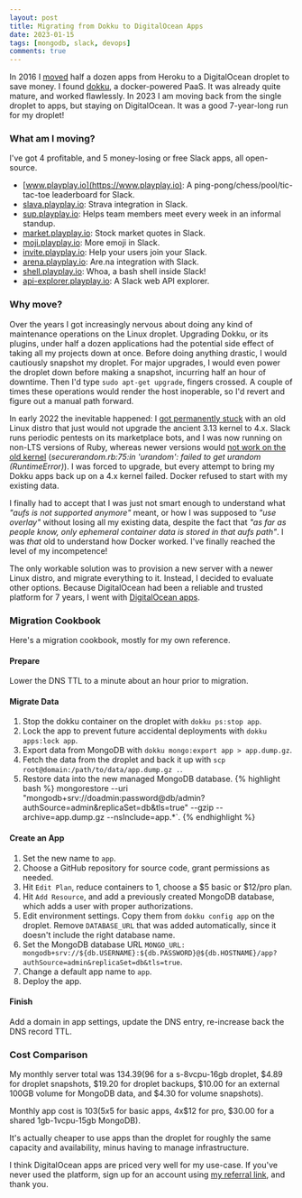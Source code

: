 ```yaml
---
layout: post
title: Migrating from Dokku to DigitalOcean Apps
date: 2023-01-15
tags: [mongodb, slack, devops]
comments: true
---
```

In 2016 I [moved](/2016/02/08/running-slack-bots-on-digital-ocean-with-dokku.html) half a dozen apps from Heroku to a DigitalOcean droplet to save money. I found [dokku](https://github.com/dokku/dokku), a docker-powered PaaS. It was already quite mature, and worked flawlessly. In 2023 I am moving back from the single droplet to apps, but staying on DigitalOcean. It was a good 7-year-long run for my droplet!

### What am I moving?

I've got 4 profitable, and 5 money-losing or free Slack apps, all open-source.

- [www.playplay.io](https://www.playplay.io): A ping-pong/chess/pool/tic-tac-toe leaderboard for Slack.
- [slava.playplay.io](https://slava.playplay.io/): Strava integration in Slack.
- [sup.playplay.io](https://sup.playplay.io/): Helps team members meet every week in an informal standup.
- [market.playplay.io](https://market.playplay.io/): Stock market quotes in Slack.
- [moji.playplay.io](https:/ji.playplay.io/): More emoji in Slack.
- [invite.playplay.io](https://invite.playplay.io/): Help your users join your Slack.
- [arena.playplay.io](https://arena.playplay.io/): Are.na integration with Slack.
- [shell.playplay.io](https://shell.playplay.io/): Whoa, a bash shell inside Slack!
- [api-explorer.playplay.io](https://api-explorer.playplay.io/): A Slack web API explorer.

### Why move?

Over the years I got increasingly nervous about doing any kind of maintenance operations on the Linux droplet. Upgrading Dokku, or its plugins, under half a dozen applications had the potential side effect of taking all my projects down at once. Before doing anything drastic, I would cautiously snapshot my droplet. For major upgrades, I would even power the droplet down before making a snapshot, incurring half an hour of downtime. Then I'd type `sudo apt-get upgrade`, fingers crossed. A couple of times these operations would render the host inoperable, so I'd revert and figure out a manual path forward.

In early 2022 the inevitable happened: I [got permanently stuck](https://github.com/dokku/dokku/issues/5523) with an old Linux distro that just would not upgrade the ancient 3.13 kernel to 4.x. Slack runs periodic pentests on its marketplace bots, and I was now running on non-LTS versions of Ruby, whereas newer versions would [not work on the old kernel](https://github.com/heroku/heroku-buildpack-ruby/issues/1312) (_securerandom.rb:75:in 'urandom': failed to get urandom (RuntimeError)_). I was forced to upgrade, but every attempt to bring my Dokku apps back up on a 4.x kernel failed. Docker refused to start with my existing data. 

I finally had to accept that I was just not smart enough to understand what _"aufs is not supported anymore"_ meant, or how I was supposed to _"use overlay"_ without losing all my existing data, despite the fact that _"as far as people know, only ephemeral container data is stored in that aufs path"_. I was *that* old to understand how Docker worked. I've finally reached the level of my incompetence!

The only workable solution was to provision a new server with a newer Linux distro, and migrate everything to it. Instead, I decided to evaluate other options. Because DigitalOcean had been a reliable and trusted platform for 7 years, I went with [DigitalOcean apps](https://m.do.co/c/5b26011f9a9b).

### Migration Cookbook

Here's a migration cookbook, mostly for my own reference.

#### Prepare

Lower the DNS TTL to a minute about an hour prior to migration.

#### Migrate Data

1. Stop the dokku container on the droplet with `dokku ps:stop app`.
2. Lock the app to prevent future accidental deployments with `dokku apps:lock app`.
3. Export data from MongoDB with `dokku mongo:export app > app.dump.gz`.
4. Fetch the data from the droplet and back it up with `scp root@domain:/path/to/data/app.dump.gz .`.
5. Restore data into the new managed MongoDB database.
    {% highlight bash %}
mongorestore
  --uri "mongodb+srv://doadmin:password@db/admin?authSource=admin&replicaSet=db&tls=true" 
  --gzip
  --archive=app.dump.gz
  --nsInclude=app.*`.
{% endhighlight %}

#### Create an App

1. Set the new name to `app`.
2. Choose a GitHub repository for source code, grant permissions as needed.
3. Hit `Edit Plan`, reduce containers to 1, choose a $5 basic or $12/pro plan.
4. Hit `Add Resource`, and add a previously created MongoDB database, which adds a user with proper authorizations.
5. Edit environment settings. Copy them from `dokku config app` on the droplet. Remove `DATABASE_URL` that was added automatically, since it doesn't include the right database name.
6. Set the MongoDB database URL `MONGO_URL: mongodb+srv://${db.USERNAME}:${db.PASSWORD}@${db.HOSTNAME}/app?authSource=admin&replicaSet=db&tls=true`.
7. Change a default app name to `app`.
8. Deploy the app.

#### Finish

Add a domain in app settings, update the DNS entry, re-increase back the DNS record TTL.

### Cost Comparison

My monthly server total was $134.39 ($96 for a s-8vcpu-16gb droplet, $4.89 for droplet snapshots, $19.20 for droplet backups, $10.00 for an external 100GB volume for MongoDB data, and $4.30 for volume snapshots). 

Monthly app cost is $103 (5x$5 for basic apps, 4x$12 for pro, $30.00 for a shared 1gb-1vcpu-15gb MongoDB).

It's actually cheaper to use apps than the droplet for roughly the same capacity and availability, minus having to manage infrastructure.

I think DigitalOcean apps are priced very well for my use-case. If you've never used the platform, sign up for an account using [my referral link](https://m.do.co/c/5b26011f9a9b), and thank you.
